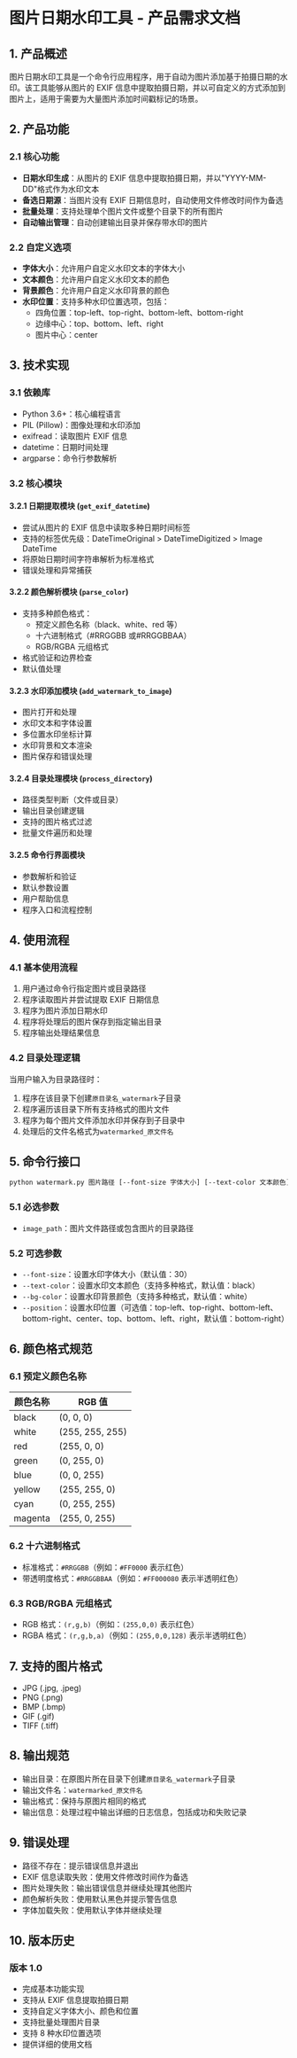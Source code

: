 # 图片日期水印工具 - 产品需求文档

## 1. 产品概述

图片日期水印工具是一个命令行应用程序，用于自动为图片添加基于拍摄日期的水印。该工具能够从图片的 EXIF 信息中提取拍摄日期，并以可自定义的方式添加到图片上，适用于需要为大量图片添加时间戳标记的场景。

## 2. 产品功能

### 2.1 核心功能

- **日期水印生成**：从图片的 EXIF 信息中提取拍摄日期，并以"YYYY-MM-DD"格式作为水印文本
- **备选日期源**：当图片没有 EXIF 日期信息时，自动使用文件修改时间作为备选
- **批量处理**：支持处理单个图片文件或整个目录下的所有图片
- **自动输出管理**：自动创建输出目录并保存带水印的图片

### 2.2 自定义选项

- **字体大小**：允许用户自定义水印文本的字体大小
- **文本颜色**：允许用户自定义水印文本的颜色
- **背景颜色**：允许用户自定义水印背景的颜色
- **水印位置**：支持多种水印位置选项，包括：
  - 四角位置：top-left、top-right、bottom-left、bottom-right
  - 边缘中心：top、bottom、left、right
  - 图片中心：center

## 3. 技术实现

### 3.1 依赖库

- Python 3.6+：核心编程语言
- PIL (Pillow)：图像处理和水印添加
- exifread：读取图片 EXIF 信息
- datetime：日期时间处理
- argparse：命令行参数解析

### 3.2 核心模块

#### 3.2.1 日期提取模块 (`get_exif_datetime`)

- 尝试从图片的 EXIF 信息中读取多种日期时间标签
- 支持的标签优先级：DateTimeOriginal > DateTimeDigitized > Image DateTime
- 将原始日期时间字符串解析为标准格式
- 错误处理和异常捕获

#### 3.2.2 颜色解析模块 (`parse_color`)

- 支持多种颜色格式：
  - 预定义颜色名称（black、white、red 等）
  - 十六进制格式（#RRGGBB 或#RRGGBBAA）
  - RGB/RGBA 元组格式
- 格式验证和边界检查
- 默认值处理

#### 3.2.3 水印添加模块 (`add_watermark_to_image`)

- 图片打开和处理
- 水印文本和字体设置
- 多位置水印坐标计算
- 水印背景和文本渲染
- 图片保存和错误处理

#### 3.2.4 目录处理模块 (`process_directory`)

- 路径类型判断（文件或目录）
- 输出目录创建逻辑
- 支持的图片格式过滤
- 批量文件遍历和处理

#### 3.2.5 命令行界面模块

- 参数解析和验证
- 默认参数设置
- 用户帮助信息
- 程序入口和流程控制

## 4. 使用流程

### 4.1 基本使用流程

1. 用户通过命令行指定图片或目录路径
2. 程序读取图片并尝试提取 EXIF 日期信息
3. 程序为图片添加日期水印
4. 程序将处理后的图片保存到指定输出目录
5. 程序输出处理结果信息

### 4.2 目录处理逻辑

当用户输入为目录路径时：

1. 程序在该目录下创建`原目录名_watermark`子目录
2. 程序遍历该目录下所有支持格式的图片文件
3. 程序为每个图片文件添加水印并保存到子目录中
4. 处理后的文件名格式为`watermarked_原文件名`

## 5. 命令行接口

```bash
python watermark.py 图片路径 [--font-size 字体大小] [--text-color 文本颜色] [--bg-color 背景颜色] [--position 位置]
```

### 5.1 必选参数

- `image_path`：图片文件路径或包含图片的目录路径

### 5.2 可选参数

- `--font-size`：设置水印字体大小（默认值：30）
- `--text-color`：设置水印文本颜色（支持多种格式，默认值：black）
- `--bg-color`：设置水印背景颜色（支持多种格式，默认值：white）
- `--position`：设置水印位置（可选值：top-left、top-right、bottom-left、bottom-right、center、top、bottom、left、right，默认值：bottom-right）

## 6. 颜色格式规范

### 6.1 预定义颜色名称

| 颜色名称 | RGB 值          |
| -------- | --------------- |
| black    | (0, 0, 0)       |
| white    | (255, 255, 255) |
| red      | (255, 0, 0)     |
| green    | (0, 255, 0)     |
| blue     | (0, 0, 255)     |
| yellow   | (255, 255, 0)   |
| cyan     | (0, 255, 255)   |
| magenta  | (255, 0, 255)   |

### 6.2 十六进制格式

- 标准格式：`#RRGGBB`（例如：`#FF0000` 表示红色）
- 带透明度格式：`#RRGGBBAA`（例如：`#FF000080` 表示半透明红色）

### 6.3 RGB/RGBA 元组格式

- RGB 格式：`(r,g,b)`（例如：`(255,0,0)` 表示红色）
- RGBA 格式：`(r,g,b,a)`（例如：`(255,0,0,128)` 表示半透明红色）

## 7. 支持的图片格式

- JPG (.jpg, .jpeg)
- PNG (.png)
- BMP (.bmp)
- GIF (.gif)
- TIFF (.tiff)

## 8. 输出规范

- 输出目录：在原图片所在目录下创建`原目录名_watermark`子目录
- 输出文件名：`watermarked_原文件名`
- 输出格式：保持与原图片相同的格式
- 输出信息：处理过程中输出详细的日志信息，包括成功和失败记录

## 9. 错误处理

- 路径不存在：提示错误信息并退出
- EXIF 信息读取失败：使用文件修改时间作为备选
- 图片处理失败：输出错误信息并继续处理其他图片
- 颜色解析失败：使用默认黑色并提示警告信息
- 字体加载失败：使用默认字体并继续处理

## 10. 版本历史

### 版本 1.0

- 完成基本功能实现
- 支持从 EXIF 信息提取拍摄日期
- 支持自定义字体大小、颜色和位置
- 支持批量处理图片目录
- 支持 8 种水印位置选项
- 提供详细的使用文档
